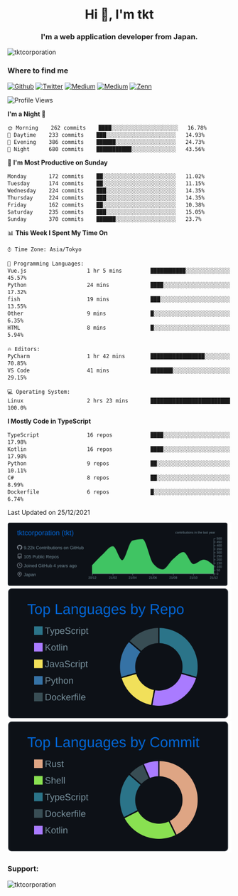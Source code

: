 <h1 align="center">Hi 👋, I'm tkt</h1>
<h3 align="center">I'm a web application developer from Japan.</h3>

<p align="left"> <img src="https://komarev.com/ghpvc/?username=tktcorporation&label=Profile%20views&color=0e75b6&style=flat" alt="tktcorporation" /> </p>

<h3>Where to find me</h3>
<p>
<a href="https://github.com/tktcorporation" target="_blank"><img alt="Github" src="https://img.shields.io/badge/GitHub-%2312100E.svg?&style=for-the-badge&logo=Github&logoColor=white" /></a>
<a href="https://twitter.com/tktcorporation" target="_blank"><img alt="Twitter" src="https://img.shields.io/badge/twitter-%231DA1F2.svg?&style=for-the-badge&logo=twitter&logoColor=white" /></a>
<a href="https://www.linkedin.com/in/tktcorporation" target="_blank"><img alt="Medium" src="https://img.shields.io/badge/linkdin-0a66c2.svg?&style=for-the-badge&logo=linkedin&logoColor=white" /></a>
<a href="https://qiita.com/tktcorporation" target="_blank"><img alt="Medium" src="https://img.shields.io/badge/qiita-55C500.svg?&style=for-the-badge&logo=qiita&logoColor=white" /></a>
<a href="https://zenn.dev/tktcorporation" target="_blank"><img alt="Zenn" src="https://img.shields.io/badge/Zenn-3EA8FF.svg?&style=for-the-badge&logo=Zenn&logoColor=white" /></a>
</p>
  
<!--START_SECTION:waka-->
![Profile Views](http://img.shields.io/badge/Profile%20Views-14-blue)

**I'm a Night 🦉** 

```text
🌞 Morning    262 commits    ████░░░░░░░░░░░░░░░░░░░░░   16.78% 
🌆 Daytime    233 commits    ███░░░░░░░░░░░░░░░░░░░░░░   14.93% 
🌃 Evening    386 commits    ██████░░░░░░░░░░░░░░░░░░░   24.73% 
🌙 Night      680 commits    ███████████░░░░░░░░░░░░░░   43.56%

```
📅 **I'm Most Productive on Sunday** 

```text
Monday       172 commits    ██░░░░░░░░░░░░░░░░░░░░░░░   11.02% 
Tuesday      174 commits    ██░░░░░░░░░░░░░░░░░░░░░░░   11.15% 
Wednesday    224 commits    ███░░░░░░░░░░░░░░░░░░░░░░   14.35% 
Thursday     224 commits    ███░░░░░░░░░░░░░░░░░░░░░░   14.35% 
Friday       162 commits    ██░░░░░░░░░░░░░░░░░░░░░░░   10.38% 
Saturday     235 commits    ███░░░░░░░░░░░░░░░░░░░░░░   15.05% 
Sunday       370 commits    ██████░░░░░░░░░░░░░░░░░░░   23.7%

```


📊 **This Week I Spent My Time On** 

```text
⌚︎ Time Zone: Asia/Tokyo

💬 Programming Languages: 
Vue.js                   1 hr 5 mins         ███████████░░░░░░░░░░░░░░   45.57% 
Python                   24 mins             ████░░░░░░░░░░░░░░░░░░░░░   17.32% 
fish                     19 mins             ███░░░░░░░░░░░░░░░░░░░░░░   13.55% 
Other                    9 mins              █░░░░░░░░░░░░░░░░░░░░░░░░   6.35% 
HTML                     8 mins              █░░░░░░░░░░░░░░░░░░░░░░░░   5.94%

🔥 Editors: 
PyCharm                  1 hr 42 mins        █████████████████░░░░░░░░   70.85% 
VS Code                  41 mins             ███████░░░░░░░░░░░░░░░░░░   29.15%

💻 Operating System: 
Linux                    2 hrs 23 mins       █████████████████████████   100.0%

```

**I Mostly Code in TypeScript** 

```text
TypeScript               16 repos            ████░░░░░░░░░░░░░░░░░░░░░   17.98% 
Kotlin                   16 repos            ████░░░░░░░░░░░░░░░░░░░░░   17.98% 
Python                   9 repos             ██░░░░░░░░░░░░░░░░░░░░░░░   10.11% 
C#                       8 repos             ██░░░░░░░░░░░░░░░░░░░░░░░   8.99% 
Dockerfile               6 repos             █░░░░░░░░░░░░░░░░░░░░░░░░   6.74%

```



 Last Updated on 25/12/2021
<!--END_SECTION:waka-->

[![](https://raw.githubusercontent.com/tktcorporation/tktcorporation/master/profile-summary-card-output/github_dark/0-profile-details.svg)](https://github.com/vn7n24fzkq/github-profile-summary-cards)
[![](https://raw.githubusercontent.com/tktcorporation/tktcorporation/master/profile-summary-card-output/github_dark/1-repos-per-language.svg)](https://github.com/vn7n24fzkq/github-profile-summary-cards) [![](https://raw.githubusercontent.com/tktcorporation/tktcorporation/master/profile-summary-card-output/github_dark/2-most-commit-language.svg)](https://github.com/vn7n24fzkq/github-profile-summary-cards)

<h3 align="left">Support:</h3>
<p><a href="https://www.buymeacoffee.com/tktcorporation"> <img align="left" src="https://cdn.buymeacoffee.com/buttons/v2/default-yellow.png" height="50" width="210" alt="tktcorporation" /></a></p><br><br>
